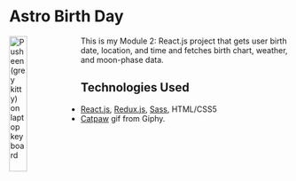 # Astro Birth Day 
<img align="left"
    src="https://media2.giphy.com/media/QWRTFvymri1XABdEFA/giphy.gif?cid=ecf05e472037bj7a9gpg7n224w7akcmln4nroyjo99npve7k&ep=v1_stickers_search&rid=giphy.gif"
    alt="Pusheen (grey kitty) on laptop keyboard"
    width="25%">
This is my Module 2: React.js project that gets user birth date, location, and time and fetches birth chart, weather, and moon-phase data.

## Technologies Used
* [React.js](https://react.dev/), [Redux.js](https://redux.js.org/), [Sass](https://sass-lang.com/), HTML/CSS5
* [Catpaw](https://giphy.com/catpaw) gif from Giphy.